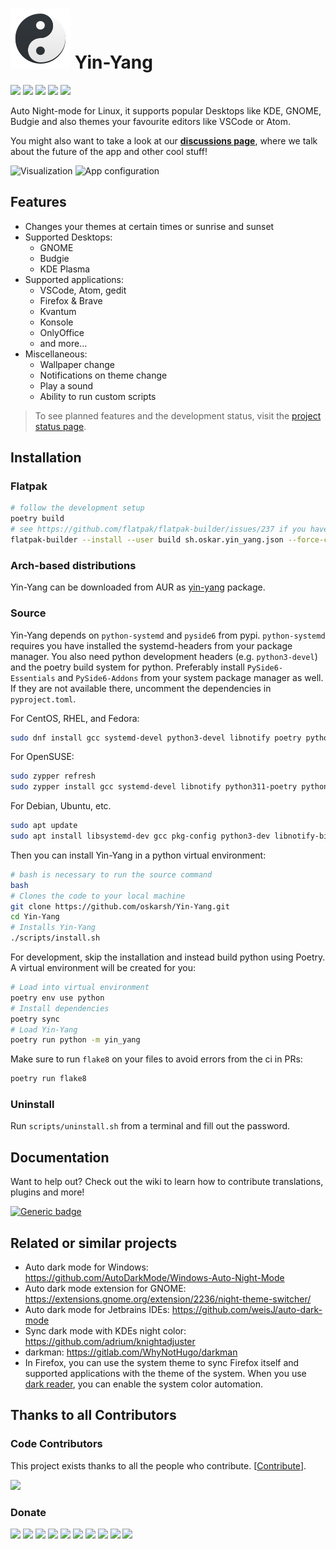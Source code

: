 # ![Yin & Yang logo](resources/icon.svg) Yin-Yang

![](https://img.shields.io/github/v/release/oskarsh/yin-yang)
![](https://img.shields.io/github/v/release/oskarsh/yin-yang?include_prereleases)
![](https://img.shields.io/github/downloads/oskarsh/yin-yang/total)
![](https://img.shields.io/badge/Build%20with-Python-yellow)
![](https://img.shields.io/github/license/oskarsh/yin-yang)

Auto Night-mode for Linux, it supports popular Desktops like KDE, GNOME, Budgie
and also themes your favourite editors like VSCode or Atom.

You might also want to take a look at our [**discussions page**](https://github.com/oskarsh/Yin-Yang/discussions), where we talk about the future of the app and other cool stuff!

![Visualization](.github/images/header.png)
![App configuration](.github/images/settings.png)

## Features

- Changes your themes at certain times or sunrise and sunset
- Supported Desktops:
  - GNOME
  - Budgie
  - KDE Plasma
- Supported applications:
  - VSCode, Atom, gedit
  - Firefox & Brave
  - Kvantum
  - Konsole
  - OnlyOffice
  - and more...
- Miscellaneous:
  - Wallpaper change
  - Notifications on theme change
  - Play a sound
  - Ability to run custom scripts

> To see planned features and the development status, visit the [project status page](https://github.com/oskarsh/Yin-Yang/projects?type=classic).

## Installation

### Flatpak

```bash
# follow the development setup
poetry build
# see https://github.com/flatpak/flatpak-builder/issues/237 if you have issues with rofiles
flatpak-builder --install --user build sh.oskar.yin_yang.json --force-clean
```

### Arch-based distributions

Yin-Yang can be downloaded from AUR as [yin-yang](https://aur.archlinux.org/packages/yin-yang) package.

### Source

Yin-Yang depends on `python-systemd` and `pyside6` from pypi. `python-systemd` requires you have installed the systemd-headers from your package manager. You also need python development headers (e.g. `python3-devel`) and the poetry build system for python.
Preferably install `PySide6-Essentials` and `PySide6-Addons` from your system package manager as well.
If they are not available there, uncomment the dependencies in `pyproject.toml`.

For CentOS, RHEL, and Fedora:

```bash
sudo dnf install gcc systemd-devel python3-devel libnotify poetry python3-pyside6
```

For OpenSUSE:

```bash
sudo zypper refresh
sudo zypper install gcc systemd-devel libnotify python311-poetry python3-PySide6
```

For Debian, Ubuntu, etc.

```bash
sudo apt update
sudo apt install libsystemd-dev gcc pkg-config python3-dev libnotify-bin python3-poetry python3-qtpy-pyside6
```

Then you can install Yin-Yang in a python virtual environment:

```bash
# bash is necessary to run the source command
bash
# Clones the code to your local machine
git clone https://github.com/oskarsh/Yin-Yang.git
cd Yin-Yang
# Installs Yin-Yang
./scripts/install.sh
```

For development, skip the installation and instead build python using Poetry. A virtual environment will be created for you:

```bash
# Load into virtual environment
poetry env use python
# Install dependencies
poetry sync
# Load Yin-Yang
poetry run python -m yin_yang
```

Make sure to run `flake8` on your files to avoid errors from the ci in PRs:
```bash
poetry run flake8
```

### Uninstall

Run `scripts/uninstall.sh` from a terminal and fill out the password.

## Documentation

Want to help out? Check out the wiki to learn how to contribute translations, plugins and more!

[![Generic badge](https://img.shields.io/badge/Visit-Wiki-BLUE.svg)](https://github.com/oskarsh/Yin-Yang/wiki)

## Related or similar projects

- Auto dark mode for Windows: https://github.com/AutoDarkMode/Windows-Auto-Night-Mode
- Auto dark mode extension for GNOME: https://extensions.gnome.org/extension/2236/night-theme-switcher/
- Auto dark mode for Jetbrains IDEs: https://github.com/weisJ/auto-dark-mode
- Sync dark mode with KDEs night color: https://github.com/adrium/knightadjuster
- darkman: https://gitlab.com/WhyNotHugo/darkman
- In Firefox, you can use the system theme to sync Firefox itself and supported applications with the theme of the system. When you use [dark reader](https://darkreader.org/), you can enable the system color automation.

## Thanks to all Contributors

### Code Contributors

This project exists thanks to all the people who contribute. [[Contribute](https://github.com/oskarsh/Yin-Yang/wiki/Contributing)].

[![](https://opencollective.com/Yin-Yang/contributors.svg?button=false)](https://github.com/oskarsh/Yin-Yang/graphs/contributors)

### Donate

<a href="https://opencollective.com/Yin-Yang/organization/0/website"><img src="https://opencollective.com/Yin-Yang/organization/0/avatar.svg"></a>
<a href="https://opencollective.com/Yin-Yang/organization/1/website"><img src="https://opencollective.com/Yin-Yang/organization/1/avatar.svg"></a>
<a href="https://opencollective.com/Yin-Yang/organization/2/website"><img src="https://opencollective.com/Yin-Yang/organization/2/avatar.svg"></a>
<a href="https://opencollective.com/Yin-Yang/organization/3/website"><img src="https://opencollective.com/Yin-Yang/organization/3/avatar.svg"></a>
<a href="https://opencollective.com/Yin-Yang/organization/4/website"><img src="https://opencollective.com/Yin-Yang/organization/4/avatar.svg"></a>
<a href="https://opencollective.com/Yin-Yang/organization/5/website"><img src="https://opencollective.com/Yin-Yang/organization/5/avatar.svg"></a>
<a href="https://opencollective.com/Yin-Yang/organization/6/website"><img src="https://opencollective.com/Yin-Yang/organization/6/avatar.svg"></a>
<a href="https://opencollective.com/Yin-Yang/organization/7/website"><img src="https://opencollective.com/Yin-Yang/organization/7/avatar.svg"></a>
<a href="https://opencollective.com/Yin-Yang/organization/8/website"><img src="https://opencollective.com/Yin-Yang/organization/8/avatar.svg"></a>
<a href="https://opencollective.com/Yin-Yang/organization/9/website"><img src="https://opencollective.com/Yin-Yang/organization/9/avatar.svg"></a>
